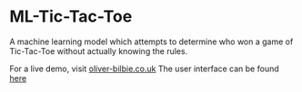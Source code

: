 # ML-Tic-Tac-Toe
A machine learning model which attempts to determine who won a game of Tic-Tac-Toe without actually knowing the rules.

For a live demo, visit [oliver-bilbie.co.uk](https://oliver-bilbie.co.uk/)
The user interface can be found [here](https://github.com/Oliver-Bilbie/ml-projects-ui)
